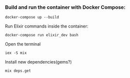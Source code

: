 ### Build and run the container with Docker Compose:

```
docker-compose up --build
```

Run Elixir commands inside the container:

```
docker-compose run elixir_dev bash
```

Open the terminal
```
iex -S mix
```

Install new dependencies(gems?)
```
mix deps.get
```
